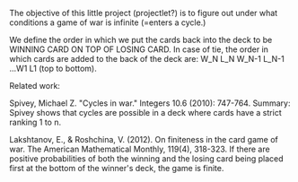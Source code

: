 The objective of this little project (projectlet?) is to figure out under what conditions a game of war is infinite (=enters a cycle.)

We define the order in which we put the cards back into the deck to be WINNING CARD ON TOP OF LOSING CARD. In case of tie, the order in which cards are added to the back of the deck are: W_N L_N W_N-1 L_N-1 ...W1 L1 (top to bottom). 

Related work: 

Spivey, Michael Z. "Cycles in war." Integers 10.6 (2010): 747-764. Summary: Spivey shows that cycles are possible in a deck where cards have a strict ranking 1 to n. 

Lakshtanov, E., & Roshchina, V. (2012). On finiteness in the card game of war. The American Mathematical Monthly, 119(4), 318-323. If there are positive probabilities of both the winning and the losing card being placed first at the bottom of the winner's deck, the game is finite.

